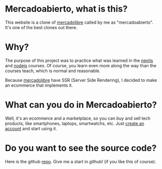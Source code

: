 # Mercadoabierto, what is this?
This website is a clone of [mercadolibre](https://mercadolibre.com) called by me as "mercadoabierto". It's one of the best clones out there.

# Why?
The purpose of this project was to practice what was learned in the [nextjs](https://platzi.com/cursos/next/) and [nodejs](https://platzi.com/cursos/practico-node/) courses. Of course, you learn even more along the way than the courses teach, which is normal and reasonable.

Because [mercadolibre](https://mercadolibre.com) have SSR (Server Side Rendering), I decided to make an ecommerce that implements it.

# What can you do in Mercadoabierto?
Well, it's an ecommerce and a marketplace, so you can buy and sell tech products, like smartphones, laptops, smartwatchs, etc. Just [create an account](/signup) and start using it.

# Do you want to see the source code?
Here is the github [repo](https://github.com/carlosEdua/mercadoabierto).
Give me a start in github! (if you like this of course).